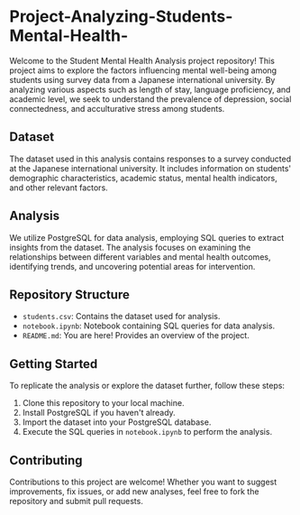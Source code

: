 # Project-Analyzing-Students-Mental-Health-

Welcome to the Student Mental Health Analysis project repository! This project aims to explore the factors influencing mental well-being among students using survey data from a Japanese international university. By analyzing various aspects such as length of stay, language proficiency, and academic level, we seek to understand the prevalence of depression, social connectedness, and acculturative stress among students.

## Dataset

The dataset used in this analysis contains responses to a survey conducted at the Japanese international university. It includes information on students' demographic characteristics, academic status, mental health indicators, and other relevant factors.

## Analysis

We utilize PostgreSQL for data analysis, employing SQL queries to extract insights from the dataset. The analysis focuses on examining the relationships between different variables and mental health outcomes, identifying trends, and uncovering potential areas for intervention.

## Repository Structure

- `students.csv`: Contains the dataset used for analysis.
- `notebook.ipynb`: Notebook containing SQL queries for data analysis.
- `README.md`: You are here! Provides an overview of the project.

## Getting Started

To replicate the analysis or explore the dataset further, follow these steps:

1. Clone this repository to your local machine.
2. Install PostgreSQL if you haven't already.
3. Import the dataset into your PostgreSQL database.
4. Execute the SQL queries in `notebook.ipynb` to perform the analysis.

## Contributing

Contributions to this project are welcome! Whether you want to suggest improvements, fix issues, or add new analyses, feel free to fork the repository and submit pull requests.
